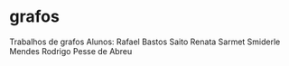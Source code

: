 # grafos
Trabalhos de grafos
Alunos: Rafael Bastos Saito
	Renata Sarmet Smiderle Mendes
	Rodrigo Pesse de Abreu
